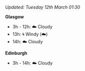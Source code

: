 *Updated: Tuesday 12th March 01:30*

**Glasgow**

* 3h - 12h: :cloud: Cloudy
* 13h: :cyclone: Windy (:cloud:)
* 14h: :cloud: Cloudy

**Edinburgh**

* 3h - 14h: :cloud: Cloudy
